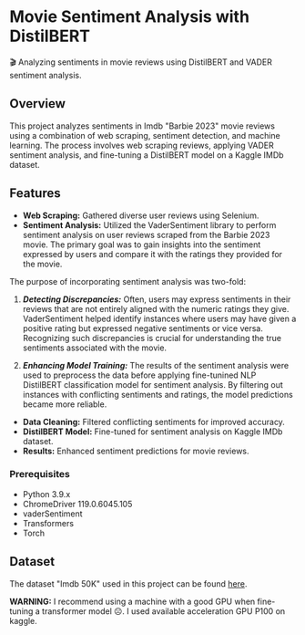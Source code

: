 # Movie Sentiment Analysis with DistilBERT

🎬 Analyzing sentiments in movie reviews using DistilBERT and VADER sentiment analysis.

## Overview

This project analyzes sentiments in Imdb "Barbie 2023" movie reviews using a combination of web scraping, sentiment detection, and machine learning. The process involves web scraping reviews, applying VADER sentiment analysis, and fine-tuning a DistilBERT model on a Kaggle IMDb dataset.

## Features

- **Web Scraping:** Gathered diverse user reviews using Selenium.
- **Sentiment Analysis:** Utilized the VaderSentiment library to perform sentiment analysis on user reviews scraped from the Barbie 2023 movie. The primary goal was to gain insights into the sentiment expressed by users and compare it with the ratings they provided for the movie.

The purpose of incorporating sentiment analysis was two-fold:

1. ***Detecting Discrepancies:*** Often, users may express sentiments in their reviews that are not entirely aligned with the numeric ratings they give. VaderSentiment helped identify instances where users may have given a positive rating but expressed negative sentiments or vice versa. Recognizing such discrepancies is crucial for understanding the true sentiments associated with the movie.

2. ***Enhancing Model Training:*** The results of the sentiment analysis were used to preprocess the data before applying fine-tunined NLP DistilBERT classification model for sentiment analysis. By filtering out instances with conflicting sentiments and ratings, the model predictions became more reliable.

- **Data Cleaning:** Filtered conflicting sentiments for improved accuracy.
- **DistilBERT Model:** Fine-tuned for sentiment analysis on Kaggle IMDb dataset.
- **Results:** Enhanced sentiment predictions for movie reviews.


### Prerequisites

- Python 3.9.x
- ChromeDriver 119.0.6045.105
- vaderSentiment
- Transformers
- Torch

## Dataset

The dataset "Imdb 50K" used in this project can be found [here](https://www.kaggle.com/datasets/lakshmi25npathi/imdb-dataset-of-50k-movie-reviews/).


**WARNING:** I recommend using a machine with a good GPU when fine-tuning a transformer model ☹. I used available acceleration GPU P100 on kaggle.

